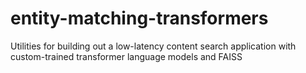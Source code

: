# entity-matching-transformers
Utilities for building out a low-latency content search application with custom-trained transformer language models and FAISS
